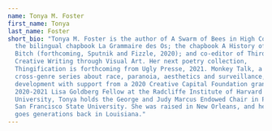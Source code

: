 ```yaml
---
name: Tonya M. Foster
first_name: Tonya
last_name: Foster
short_bio: "Tonya M. Foster is the author of A Swarm of Bees in High Court, and
  the bilingual chapbook La Grammaire des Os; the chapbook A History of the
  Bitch (forthcoming, Sputnik and Fizzle, 2020); and co-editor of Third Mind:
  Creative Writing through Visual Art. Her next poetry collection,
  Thingification is forthcoming from Ugly Presse, 2021. Monkey Talk, a
  cross-genre series about race, paranoia, aesthetics and surveillance, is in
  development with support from a 2020 Creative Capital Foundation grant. A
  2020-2021 Lisa Goldberg Fellow at the Radcliffe Institute of Harvard
  University, Tonya holds the George and Judy Marcus Endowed Chair in Poetry at
  San Francisco State University. She was raised in New Orleans, and her family
  goes generations back in Louisiana."
---
```

